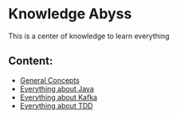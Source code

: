 # Knowledge Abyss

This is a center of knowledge to learn everything

## Content:

- [General Concepts](/general/GENERAL.md)
- [Everything about Java](/java/JAVA.md)
- [Everything about Kafka](/kafka/KAFKA.md)
- [Everything about TDD](/tdd/TDD.md)
